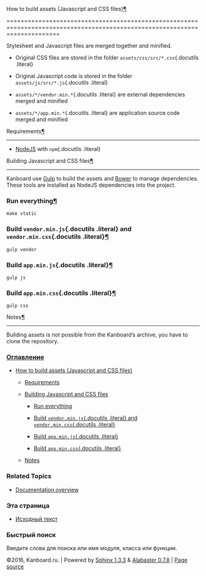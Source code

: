 How to build assets (Javascript and CSS files)[¶](#how-to-build-assets-javascript-and-css-files "Ссылка на этот заголовок")

===========================================================================================================================



Stylesheet and Javascript files are merged together and minified.



-   Original CSS files are stored in the folder `assets/css/src/*.css`{.docutils .literal}

-   Original Javascript code is stored in the folder `assets/js/src/*.js`{.docutils .literal}

-   `assets/*/vendor.min.*`{.docutils .literal} are external dependencies merged and minified

-   `assets/*/app.min.*`{.docutils .literal} are application source code merged and minified



Requirements[¶](#requirements "Ссылка на этот заголовок")

---------------------------------------------------------



-   [NodeJS](https://nodejs.org/) with `npm`{.docutils .literal}



Building Javascript and CSS files[¶](#building-javascript-and-css-files "Ссылка на этот заголовок")

---------------------------------------------------------------------------------------------------



Kanboard use [Gulp](http://gulpjs.com/) to build the assets and [Bower](http://bower.io/) to manage dependencies. These tools are installed as NodeJS dependencies into the project.



### Run everything[¶](#run-everything "Ссылка на этот заголовок")



    make static



### Build `vendor.min.js`{.docutils .literal} and `vendor.min.css`{.docutils .literal}[¶](#build-vendor-min-js-and-vendor-min-css "Ссылка на этот заголовок")



    gulp vendor



### Build `app.min.js`{.docutils .literal}[¶](#build-app-min-js "Ссылка на этот заголовок")



    gulp js



### Build `app.min.css`{.docutils .literal}[¶](#build-app-min-css "Ссылка на этот заголовок")



    gulp css



Notes[¶](#notes "Ссылка на этот заголовок")

-------------------------------------------



Building assets is not possible from the Kanboard’s archive, you have to clone the repository.



### [Оглавление](index.markdown)



-   [How to build assets (Javascript and CSS files)](#)

    -   [Requirements](#requirements)

    -   [Building Javascript and CSS files](#building-javascript-and-css-files)

        -   [Run everything](#run-everything)

        -   [Build `vendor.min.js`{.docutils .literal} and `vendor.min.css`{.docutils .literal}](#build-vendor-min-js-and-vendor-min-css)

        -   [Build `app.min.js`{.docutils .literal}](#build-app-min-js)

        -   [Build `app.min.css`{.docutils .literal}](#build-app-min-css)

    -   [Notes](#notes)



### Related Topics



-   [Documentation overview](index.markdown)



### Эта страница



-   [Исходный текст](_sources/assets.txt)



### Быстрый поиск



Введите слова для поиска или имя модуля, класса или функции.



©2016, Kanboard.ru. | Powered by [Sphinx 1.3.3](http://sphinx-doc.org/) & [Alabaster 0.7.8](https://github.com/bitprophet/alabaster) | [Page source](_sources/assets.txt)

